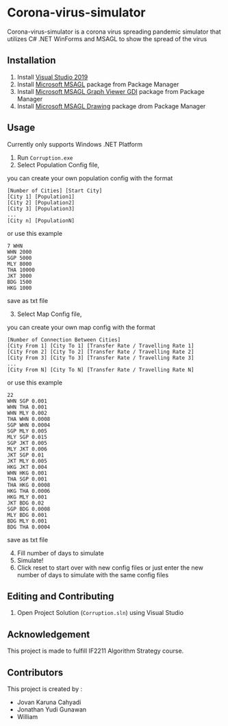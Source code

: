 # Corona-virus-simulator
Corona-virus-simulator is a corona virus spreading pandemic simulator that utilizes C# .NET WinForms and MSAGL to show the spread of the virus

## Installation
1. Install [Visual Studio 2019](https://visualstudio.microsoft.com/downloads/)
1. Install [Microsoft MSAGL](https://www.nuget.org/packages/Microsoft.Msagl/) package from Package Manager
1. Install [Microsoft MSAGL Graph Viewer GDI](https://www.nuget.org/packages/Microsoft.Msagl.GraphViewerGDI/) package from Package Manager
1. Install [Microsoft MSAGL Drawing](https://www.nuget.org/packages/Microsoft.Msagl.Drawing/) package drom Package Manager

## Usage
Currently only supports Windows .NET Platform

1. Run `Corruption.exe`
2. Select Population Config file,

you can create your own population config with the format
```
[Number of Cities] [Start City]
[City 1] [Population1]
[City 2] [Population2]
[City 3] [Population3]
...
[City n] [PopulationN]
```

or use this example
```
7 WHN
WHN 2000
SGP 5000
MLY 8000
THA 10000
JKT 3000
BDG 1500
HKG 1000
```
save as txt file

3. Select Map Config file,

you can create your own map config with the format
```
[Number of Connection Between Cities]
[City From 1] [City To 1] [Transfer Rate / Travelling Rate 1]
[City From 2] [City To 2] [Transfer Rate / Travelling Rate 2]
[City From 3] [City To 3] [Transfer Rate / Travelling Rate 3]
...
[City From N] [City To N] [Transfer Rate / Travelling Rate N]
```
or use this example
```
22
WHN SGP 0.001
WHN THA 0.001
WHN MLY 0.002
THA WHN 0.0008
SGP WHN 0.0004
SGP MLY 0.005
MLY SGP 0.015
SGP JKT 0.005
MLY JKT 0.006
JKT SGP 0.01
JKT MLY 0.005
HKG JKT 0.004
WHN HKG 0.001
THA SGP 0.001
THA HKG 0.0008
HKG THA 0.0006
HKG MLY 0.001
JKT BDG 0.02
SGP BDG 0.0008
MLY BDG 0.001
BDG MLY 0.001
BDG THA 0.0004
```
save as txt file

4. Fill number of days to simulate
5. Simulate!
6. Click reset to start over with new config files or just enter the new number of days to simulate with the same config files

## Editing and Contributing
1. Open Project Solution (`Corruption.sln`) using Visual Studio

## Acknowledgement
This project is made to fulfill IF2211 Algorithm Strategy course.

## Contributors
This project is created by :
- Jovan Karuna Cahyadi
- Jonathan Yudi Gunawan
- William
